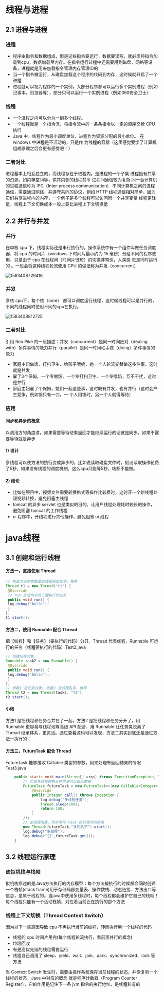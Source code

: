# 线程与进程

## 2.1 进程与进程

### 进程

- 程序由指令和数据组成，但是这些指令要运行，数据要读写，就必须将指令加载到cpu，数据加载至内存。在指令运行过程中还需要用到磁盘，网络等设备，进程就是用来加载指令管理内存管理IO的
- 当一个指令被运行，从磁盘加载这个程序的代码到内存，这时候就开启了一个进程
- 进程就可以视为程序的一个实例，大部分程序都可以运行多个实例进程（例如记事本，浏览器等），部分只可以运行一个实例进程（例如360安全卫士）

### 线程

- 一个进程之内可以分为一到多个线程。
- 一个线程就是一个指令流，将指令流中的一条条指令以一定的顺序交给 CPU 执行
- Java 中，线程作为最小调度单位，进程作为资源分配的最小单位。 在 windows 中进程是不活动的，只是作
  为线程的容器（这里感觉要学了计算机组成原理之后会更有感觉吧！）

### 二者对比

进程基本上相互独立的，而线程存在于进程内，是进程的一个子集
进程拥有共享的资源，如内存空间等，供其内部的线程共享
进程间通信较为复杂
同一台计算机的进程通信称为 IPC（Inter-process communication）
不同计算机之间的进程通信，需要通过网络，并遵守共同的协议，例如 HTTP
线程通信相对简单，因为它们共享进程内的内存，一个例子是多个线程可以访问同一个共享变量
线程更轻量，线程上下文切换成本一般上要比进程上下文切换低



## 2.2 并行与并发

### 并行

在单核 cpu 下，线程实际还是串行执行的。操作系统中有一个组件叫做任务调度器，将 cpu 的时间片（windows
下时间片最小约为 15 毫秒）分给不同的程序使用，只是由于 cpu 在线程间（时间片很短）的切换非常快，人类感
觉是同时运行的 。一般会将这种线程轮流使用 CPU 的做法称为并发（concurrent）

![1583408729416](https://gitee.com/gu_chun_bo/picture/raw/master/image/20200305194534-433138.png)

### 并发

多核 cpu下，每个核（core） 都可以调度运行线程，这时候线程可以是并行的，不同的线程同时使用不同的cpu在执行。

![1583408812725](https://gitee.com/gu_chun_bo/picture/raw/master/image/20200305194655-483025.png)

### 二者对比

引用 Rob Pike 的一段描述：并发（concurrent）是同一时间应对（dealing with）多件事情的能力并行（parallel）是同一时间动手做（doing）多件事情的能力

- 家庭主妇做饭、打扫卫生、给孩子喂奶，她一个人轮流交替做这多件事，这时就是并发
- 雇了3个保姆，一个专做饭、一个专打扫卫生、一个专喂奶，互不干扰，这时是并行
- 家庭主妇雇了个保姆，她们一起这些事，这时既有并发，也有并行（这时会产生竞争，例如锅只有一口，一
  个人用锅时，另一个人就得等待）


### 应用

#### 同步和异步的概念

以调用方的角度讲，如果需要等待结果返回才能继续运行的话就是同步，如果不需要等待就是异步

#### 1) 设计

多线程可以使方法的执行变成异步的，比如说读取磁盘文件时，假设读取操作花费了5秒，如果没有线程的调度机制，这么cpu只能等5秒，啥都不能做。

#### 2) 结论

- 比如在项目中，视频文件需要转换格式等操作比较费时，这时开一个新线程处理视频转换，避免阻塞主线程
- tomcat 的异步 servlet 也是类似的目的，让用户线程处理耗时较长的操作，避免阻塞 tomcat 的工作线程
- ui 程序中，开线程进行其他操作，避免阻塞 ui 线程





# java线程

## 3.1 创建和运行线程

#### 方法一，直接使用 Thread

```java
// 构造方法的参数是给线程指定名字，推荐
Thread t1 = new Thread("t1") {
 @Override
 // run 方法内实现了要执行的任务
 public void run() {
 log.debug("hello");
 }
};
t1.start();
```



#### 方法二，使用 Runnable 配合 Thread

把【线程】和【任务】（要执行的代码）分开，Thread 代表线程，Runnable 可运行的任务（线程要执行的代码）Test2.java

```java
// 创建任务对象
Runnable task2 = new Runnable() {
 @Override
 public void run() {
 log.debug("hello");
 }
};
// 参数1 是任务对象; 参数2 是线程名字，推荐
Thread t2 = new Thread(task2, "t2");
t2.start();
```

#### 小结

方法1 是把线程和任务合并在了一起，方法2 是把线程和任务分开了，用 Runnable 更容易与线程池等高级 API 配合，用 Runnable 让任务类脱离了 Thread 继承体系，更灵活。通过查看源码可以发现，方法二其实到底还是通过方法一执行的！

#### 方法三，FutureTask 配合 Thread

FutureTask 能够接收 Callable 类型的参数，用来处理有返回结果的情况Test3.java

```java
    public static void main(String[] args) throws ExecutionException, InterruptedException {
        // 实现多线程的第三种方法可以返回数据
        FutureTask futureTask = new FutureTask<>(new Callable<Integer>() {
            @Override
            public Integer call() throws Exception {
                log.debug("多线程任务");
                Thread.sleep(100);
                return 100;
            }
        });
        // 主线程阻塞，同步等待 task 执行完毕的结果
        new Thread(futureTask,"我的名字").start();
        log.debug("主线程");
        log.debug("{}",futureTask.get());
    }
```

## 3.2 线程运行原理

### 虚拟机栈与栈帧

拟机栈描述的是Java方法执行的内存模型：每个方法被执行的时候都会同时创建一个栈帧(stack frame)用于存储局部变量表、操作数栈、动态链接、方法出口等信息，是属于线程的。当java中使用多线程时，每个线程都会维护它自己的栈帧！每个线程只能有一个活动栈帧，对应着当前正在执行的那个方法

### 线程上下文切换（Thread Context Switch）

因为以下一些原因导致 cpu 不再执行当前的线程，转而执行另一个线程的代码

- 线程的 cpu 时间片用完(每个线程轮流执行，看前面并行的概念)
- 垃圾回收
- 有更高优先级的线程需要运行
- 线程自己调用了 sleep、yield、wait、join、park、synchronized、lock 等方法

当 Context Switch 发生时，需要由操作系统保存当前线程的状态，并恢复另一个线程的状态，Java 中对应的概念
就是程序计数器（Program Counter Register），它的作用是记住下一条 jvm 指令的执行地址，是线程私有的